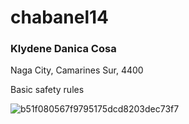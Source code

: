 # chabanel14
### Klydene Danica Cosa
Naga City, Camarines Sur, 4400





Basic safety rules

![b51f080567f9795175dcd8203dec73f7](https://github.com/user-attachments/assets/f8dce803-3981-4981-9abb-ee84909e0b13)
